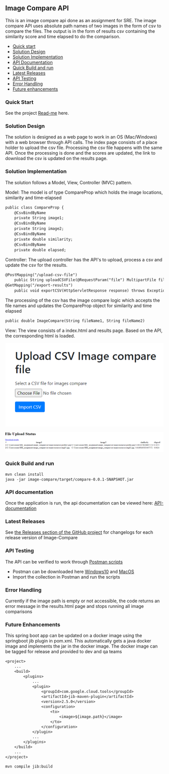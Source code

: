 ## Image Compare API
This is an image compare api done as an assignment for SRE. The image compare API uses absolute path names of two images in the form of csv to compare the files. The output is in the form of results csv containing the similarity score and time elapsed to do the comparison.

- [Quick start](#quick-start)
- [Solution Design](#solution-design)
- [Solution Implementation](#solution-implementation)
- [API Documentation](#api-documentation)
- [Quick Build and run](#quick-build-and-run)
- [Latest Releases](#latest-releases)
- [API Testing](#api-testing)
- [Error Handling](#error-handling)
- [Future enhancements](#future-enhancements)

### Quick Start
See the project [Read-me](https://github.com/onnes-sam/image-compare) here.

### Solution Design
The solution is designed as a web page to work in an OS (Mac/Windows) with a web browser through API calls. The index page consists of a place holder to upload the csv file. Processing the csv file happens with the same API. Once the processing is done and the scores are updated, the link to download the csv is updated on the results page.

### Solution Implementation
The solution follows a Model, View, Controller (MVC) pattern. 

Model: The model is of type CompareProp which holds the image locations, similarity and time-elapsed

```markdown
public class CompareProp {
    @CsvBindByName
    private String image1;
    @CsvBindByName
    private String image2;
    @CsvBindByName
    private double similarity;
    @CsvBindByName
    private double elapsed;
```

Controller: The upload controller has the API's to upload, process a csv and update the csv for the results. 

```markdown
@PostMapping("/upload-csv-file")
    public String uploadCSVFile(@RequestParam("file") MultipartFile file, Model model)
@GetMapping("/export-results")
    public void exportCSV(HttpServletResponse response) throws Exception
```
The processing of the csv has the image compare logic which accepts the file names and updates the CompareProp object for similarity and time elapsed
```markdown
public double ImageCompare(String fileName1, String fileName2)
```

View: The view consists of a index.html and results page. Based on the API, the corresponding html is loaded.

![Index Page](https://github.com/onnes-sam/image-compare/blob/master/docs/index.html.PNG?raw=true "Index page")

![Results Page](https://github.com/onnes-sam/image-compare/blob/master/docs/results.html.PNG?raw=true "Results page")

### Quick Build and run
```
mvn clean install
java -jar image-compare/target/compare-0.0.1-SNAPSHOT.jar
```
### API documentation
Once the application is run, the api documentation can be viewed here:  [API-documentation](http://localhost:8080/swagger-ui.html#/)

### Latest Releases
See [the Releases section of the GitHub project](https://github.com/onnes-sam/image-compare/releases) for changelogs for each release version of Image-Compare

### API Testing
The API can be verified to work through [Postman scripts](https://github.com/onnes-sam/image-compare/blob/master/postman/Image-Compare-PM-Testing.postman_collection.json)
* Postman can be downloaded here [Windows10](https://dl.pstmn.io/download/latest/win64) and [MacOS](https://dl.pstmn.io/download/latest/osx)
* Import the collection in Postman and run the scripts

### Error Handling
Currently if the image path is empty or not accessible, the code returns an error message in the results.html page and stops running all image comparisons

### Future Enhancements
This spring boot app can be updated on a docker image using the springboot jib plugin in pom.xml. This automatically gets a java docker image and implements the jar in the docker image. The docker image can be tagged for release and provided to dev and qa teams
```
<project>
    ...
    <build>
        <plugins>
            ...
            <plugin>
                <groupId>com.google.cloud.tools</groupId>
                <artifactId>jib-maven-plugin</artifactId>
                <version>2.5.0</version>
                <configuration>
                    <to>
                        <image>${image.path}</image>
                    </to>
                </configuration>
            </plugin>
            ...
        </plugins>
    </build>
    ...
</project>
```
```
mvn compile jib:build
```
